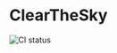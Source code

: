 # ClearTheSky
![CI status](https://github.com/LoranKloeze/ClearTheSky/actions/workflows/ci.yml/badge.svg)
